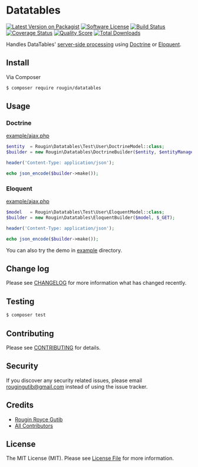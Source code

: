 # Datatables

[![Latest Version on Packagist][ico-version]][link-packagist]
[![Software License][ico-license]](LICENSE.md)
[![Build Status][ico-travis]][link-travis]
[![Coverage Status][ico-scrutinizer]][link-scrutinizer]
[![Quality Score][ico-code-quality]][link-code-quality]
[![Total Downloads][ico-downloads]][link-downloads]

Handles DataTables' [server-side processing](https://datatables.net/examples/data_sources/server_side.html) using [Doctrine](http://docs.doctrine-project.org/projects/doctrine-orm/en/latest) or [Eloquent](https://laravel.com/docs/master/eloquent).

## Install

Via Composer

``` bash
$ composer require rougin/datatables
```

## Usage

### Doctrine

[example/ajax.php](example/ajax.php)

``` php
$entity  = Rougin\Datatables\Test\User\DoctrineModel::class;
$builder = new Rougin\Datatables\DoctrineBuilder($entity, $entityManager, $_GET);

header('Content-Type: application/json');

echo json_encode($builder->make());
```

### Eloquent

[example/ajax.php](example/ajax.php)

``` php
$model   = Rougin\Datatables\Test\User\EloquentModel::class;
$builder = new Rougin\Datatables\EloquentBuilder($model, $_GET);

header('Content-Type: application/json');

echo json_encode($builder->make());
```

You can also try the demo in [example](example) directory.

## Change log

Please see [CHANGELOG](CHANGELOG.md) for more information what has changed recently.

## Testing

``` bash
$ composer test
```

## Contributing

Please see [CONTRIBUTING](CONTRIBUTING.md) for details.

## Security

If you discover any security related issues, please email rougingutib@gmail.com instead of using the issue tracker.

## Credits

- [Rougin Royce Gutib][link-author]
- [All Contributors][link-contributors]

## License

The MIT License (MIT). Please see [License File](LICENSE.md) for more information.

[ico-version]: https://img.shields.io/packagist/v/rougin/datatables.svg?style=flat-square
[ico-license]: https://img.shields.io/badge/license-MIT-brightgreen.svg?style=flat-square
[ico-travis]: https://img.shields.io/travis/rougin/datatables/master.svg?style=flat-square
[ico-scrutinizer]: https://img.shields.io/scrutinizer/coverage/g/rougin/datatables.svg?style=flat-square
[ico-code-quality]: https://img.shields.io/scrutinizer/g/rougin/datatables.svg?style=flat-square
[ico-downloads]: https://img.shields.io/packagist/dt/rougin/datatables.svg?style=flat-square

[link-packagist]: https://packagist.org/packages/rougin/datatables
[link-travis]: https://travis-ci.org/rougin/datatables
[link-scrutinizer]: https://scrutinizer-ci.com/g/rougin/datatables/code-structure
[link-code-quality]: https://scrutinizer-ci.com/g/rougin/datatables
[link-downloads]: https://packagist.org/packages/rougin/datatables
[link-author]: https://github.com/rougin
[link-contributors]: ../../contributors
